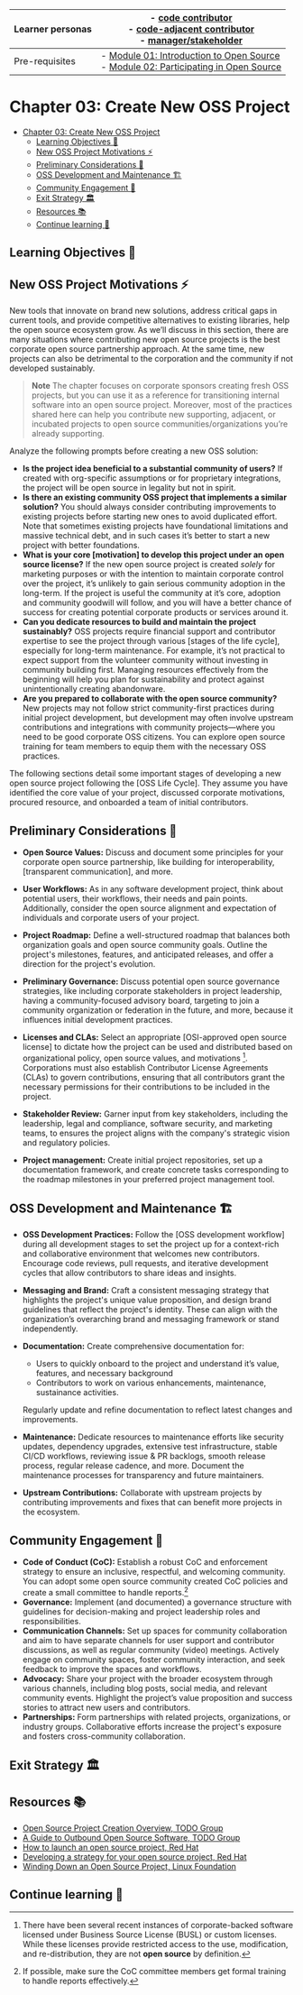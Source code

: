 | Learner personas | - [code contributor](../README.md#code-contributor-)<br> - [code-adjacent contributor](../README.md#code-adjacent-contributor-)<br> - [manager/stakeholder](../README.md#managerstakeholder-) |
| ---------------- | --------------------------------------------------------------------------------------------------------------------------------------------------------------------------------------------- |
| Pre-requisites   | - [Module 01: Introduction to Open Source](../01-intro-to-os/) <br>- [Module 02: Participating in Open Source](../02-participating-in-oss/)                                                   |

# Chapter 03: Create New OSS Project

- [Chapter 03: Create New OSS Project](#chapter-03-create-new-oss-project)
  - [Learning Objectives 🧠](#learning-objectives-)
  - [New OSS Project Motivations ⚡️](#new-oss-project-motivations-️)
  - [Preliminary Considerations 🧱](#preliminary-considerations-)
  - [OSS Development and Maintenance 🏗️](#oss-development-and-maintenance-️)
  - [Community Engagement 🌱](#community-engagement-)
  - [Exit Strategy 🏛️](#exit-strategy-️)
  - [Resources 📚](#resources-)
  - [Continue learning 🚥](#continue-learning-)

## Learning Objectives 🧠

<!-- TODO -->

## New OSS Project Motivations ⚡️

New tools that innovate on brand new solutions, address critical gaps in current tools, and provide competitive alternatives to existing libraries, help the open source ecosystem grow. As we’ll discuss in this section, there are many situations where contributing new open source projects is the best corporate open source partnership approach. At the same time, new projects can also be detrimental to the corporation and the community if not developed sustainably.

> **Note**
> The chapter focuses on corporate sponsors creating fresh OSS projects, but you can use it as a reference for transitioning internal software into an open source project.
> Moreover, most of the practices shared here can help you contribute new supporting, adjacent, or incubated projects to open source communities/organizations you’re already supporting.

Analyze the following prompts before creating a new OSS solution:

- **Is the project idea beneficial to a substantial community of users?** If created with org-specific assumptions or for proprietary integrations, the project will be open source in legality but not in spirit.
- **Is there an existing community OSS project that implements a similar solution?** You should always consider contributing improvements to existing projects before starting new ones to avoid duplicated effort. Note that sometimes existing projects have foundational limitations and massive technical debt, and in such cases it’s better to start a new project with better foundations.
- **What is your core [motivation] to develop this project under an open source license?** If the new open source project is created _solely_ for marketing purposes or with the intention to maintain corporate control over the project, it’s unlikely to gain serious community adoption in the long-term. If the project is useful the community at it’s core, adoption and community goodwill will follow, and you will have a better chance of success for creating potential corporate products or services around it.
- **Can you dedicate resources to build and maintain the project sustainably?** OSS projects require financial support and contributor expertise to see the project through various [stages of the life cycle], especially for long-term maintenance. For example, it’s not practical to expect support from the volunteer community without investing in community building first. Managing resources effectively from the beginning will help you plan for sustainability and protect against unintentionally creating abandonware.
- **Are you prepared to collaborate with the open source community?** New projects may not follow strict community-first practices during initial project development, but development may often involve upstream contributions and integrations with community projects—where you need to be good corporate OSS citizens. You can explore open source training for team members to equip them with the necessary OSS practices.

The following sections detail some important stages of developing a new open source project following the [OSS Life Cycle]. They assume you have identified the core value of your project, discussed corporate motivations, procured resource, and onboarded a team of initial contributors.

## Preliminary Considerations 🧱

- **Open Source Values:** Discuss and document some principles for your corporate open source partnership, like building for interoperability, [transparent communication], and more.
- **User Workflows:** As in any software development project, think about potential users, their workflows, their needs and pain points. Additionally, consider the open source alignment and expectation of individuals and corporate users of your project.
- **Project Roadmap:** Define a well-structured roadmap that balances both organization goals and open source community goals. Outline the project's milestones, features, and anticipated releases, and offer a direction for the project's evolution.
- **Preliminary Governance:** Discuss potential open source governance strategies, like including corporate stakeholders in project leadership, having a community-focused advisory board, targeting to join a community organization or federation in the future, and more, because it influences initial development practices.
- **Licenses and CLAs:** Select an appropriate [OSI-approved open source license] to dictate how the project can be used and distributed based on organizational policy, open source values, and motivations [^2]. Corporations must also establish Contributor License Agreements (CLAs) to govern contributions, ensuring that all contributors grant the necessary permissions for their contributions to be included in the project.

  [^2]: There have been several recent instances of corporate-backed software licensed under Business Source License (BUSL) or custom licenses. While these licenses provide restricted access to the use, modification, and re-distribution, they are not **open source** by definition.

- **Stakeholder Review:** Garner input from key stakeholders, including the leadership, legal and compliance, software security, and marketing teams, to ensures the project aligns with the company's strategic vision and regulatory policies.
- **Project management:** Create initial project repositories, set up a documentation framework, and create concrete tasks corresponding to the roadmap milestones in your preferred project management tool.

## OSS Development and Maintenance 🏗️

- **OSS Development Practices:** Follow the [OSS development workflow] during all development stages to set the project up for a context-rich and collaborative environment that welcomes new contributors. Encourage code reviews, pull requests, and iterative development cycles that allow contributors to share ideas and insights.
- **Messaging and Brand:** Craft a consistent messaging strategy that highlights the project's unique value proposition, and design brand guidelines that reflect the project's identity. These can align with the organization’s overarching brand and messaging framework or stand independently.
- **Documentation:** Create comprehensive documentation for:

  - Users to quickly onboard to the project and understand it’s value, features, and necessary background
  - Contributors to work on various enhancements, maintenance, sustainance activities.

  Regularly update and refine documentation to reflect latest changes and improvements.

- **Maintenance:** Dedicate resources to maintenance efforts like security updates, dependency upgrades, extensive test infrastructure, stable CI/CD workflows, reviewing issue & PR backlogs, smooth release process, regular release cadence, and more. Document the maintenance processes for transparency and future maintainers.
- **Upstream Contributions:** Collaborate with upstream projects by contributing improvements and fixes that can benefit more projects in the ecosystem.

## Community Engagement 🌱

- **Code of Conduct (CoC):** Establish a robust CoC and enforcement strategy to ensure an inclusive, respectful, and welcoming community. You can adopt some open source community created CoC policies and create a small committee to handle reports.[^3]
  [^3]: If possible, make sure the CoC committee members get formal training to handle reports effectively.
- **Governance:** Implement (and documented) a governance structure with guidelines for decision-making and project leadership roles and responsibilities.
- **Communication Channels:** Set up spaces for community collaboration and aim to have separate channels for user support and contributor discussions, as well as regular community (video) meetings. Actively engage on community spaces, foster community interaction, and seek feedback to improve the spaces and workflows.
- **Advocacy:** Share your project with the broader ecosystem through various channels, including blog posts, social media, and relevant community events. Highlight the project’s value proposition and success stories to attract new users and contributors.
- **Partnerships:** Form partnerships with related projects, organizations, or industry groups. Collaborative efforts increase the project's exposure and fosters cross-community collaboration.

## Exit Strategy 🏛️

<!-- TODO -->

## Resources 📚

- [Open Source Project Creation Overview, TODO Group](https://github.com/todogroup/ospo-career-path/blob/main/OSPO-101/module7/README.md)
- [A Guide to Outbound Open Source Software, TODO Group](https://todogroup.org/guides/outbound-oss/#how-to-contribute-to-oss-projects)
- [How to launch an open source project, Red Hat](https://www.redhat.com/en/resources/how-to-launch-an-open-source-project-overview)
- [Developing a strategy for your open source project, Red Hat](https://www.redhat.com/en/resources/developing-strategy-open-source-project)
- [Winding Down an Open Source Project, Linux Foundation](https://www.linuxfoundation.org/resources/open-source-guides/winding-down-an-open-source-project)

## Continue learning 🚥
